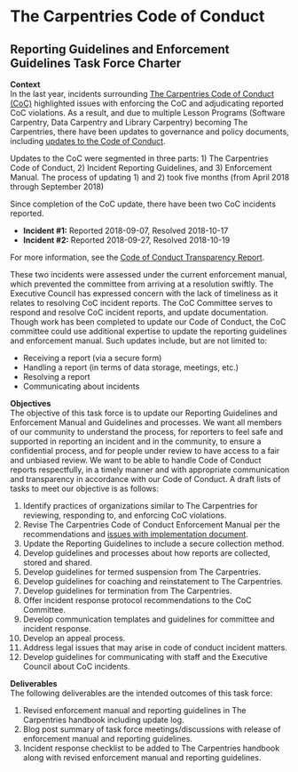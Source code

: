# The Carpentries Code of Conduct 
## Reporting Guidelines and Enforcement Guidelines Task Force Charter

__Context__  
In the last year, incidents surrounding [The Carpentries Code of Conduct (CoC)](https://docs.carpentries.org/topic_folders/policies/code-of-conduct.html) highlighted issues with enforcing the CoC and adjudicating reported CoC violations. As a result, and due to multiple Lesson Programs (Software Carpentry, Data Carpentry and Library Carpentry) becoming The Carpentries, there have been updates to governance and policy documents, including [updates to the Code of Conduct](https://carpentries.org/blog/2018/09/coc-revision-release/).

Updates to the CoC were segmented in three parts: 1) The Carpentries Code of Conduct, 2) Incident Reporting Guidelines, and 3) Enforcement Manual. The process of updating 1) and 2) took five months (from April 2018 through September 2018)

Since completion of the CoC update, there have been two CoC incidents reported.

* __Incident #1:__ Reported 2018-09-07, Resolved 2018-10-17 
* __Incident #2:__ Reported 2018-09-27, Resolved 2018-10-19

For more information, see the [Code of Conduct Transparency Report](https://github.com/carpentries/executive-council-info/blob/master/code-of-conduct-transparency-reports/2018-11-09-coc-transparency-report.md).

These two incidents were assessed under the current enforcement manual, which prevented the committee from arriving at a resolution swiftly. The Executive Council has expressed concern with the lack of timeliness as it relates to resolving CoC incident reports. The CoC Committee serves to respond and resolve CoC incident reports, and update documentation. Though work has been completed to update our Code of Conduct, the CoC committee could use additional expertise to update the reporting guidelines and enforcement manual. Such updates include, but are not limited to: 

* Receiving a report (via a secure form)
* Handling a report (in terms of data storage, meetings, etc.)
* Resolving a report
* Communicating about incidents

__Objectives__  
The objective of this task force is to update our Reporting Guidelines and Enforcement Manual and Guidelines and processes. We want all members of our community to understand the process, for reporters to feel safe and supported in reporting an incident and in the community, to ensure a confidential process, and for people under review to have access to a fair and unbiased review. We want to be able to handle Code of Conduct reports respectfully, in a timely manner and with appropriate communication and transparency in accordance with our Code of Conduct. A draft lists of tasks to meet our objective is as follows:

1. Identify practices of organizations similar to The Carpentries for reviewing, responding to, and enforcing CoC violations.
2. Revise The Carpentries Code of Conduct Enforcement Manual per the recommendations and [issues with implementation document](https://docs.google.com/document/d/1S_Jjh_kGaCqS9QUnzmlsKfACu3fo8yGNROUa8kTlhg0/edit?usp=sharing). 
3. Update the Reporting Guidelines to include a secure collection method.
4. Develop guidelines and processes about how reports are collected, stored and shared.
5. Develop guidelines for termed suspension from The Carpentries.
6. Develop guidelines for coaching and reinstatement to The Carpentries.
7. Develop guidelines for termination from The Carpentries.
8. Offer incident response protocol recommendations to the CoC Committee.
9. Develop communication templates and guidelines for committee and incident response.
10. Develop an appeal process.
11. Address legal issues that may arise in code of conduct incident matters.
12. Develop guidelines for communicating with staff and the Executive Council about CoC incidents.

__Deliverables__  
The following deliverables are the intended outcomes of this task force:
1. Revised enforcement manual and reporting guidelines in The Carpentries handbook including update log.
2. Blog post summary of task force meetings/discussions with release of enforcement manual and reporting guidelines.
3. Incident response checklist to be added to The Carpentries handbook along with revised enforcement manual and reporting guidelines. 
